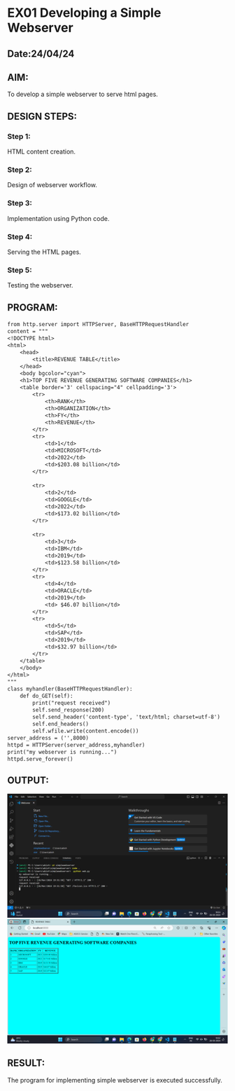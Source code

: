 # EX01 Developing a Simple Webserver
## Date:24/04/24

## AIM:
To develop a simple webserver to serve html pages.

## DESIGN STEPS:
### Step 1: 
HTML content creation.

### Step 2:
Design of webserver workflow.

### Step 3:
Implementation using Python code.

### Step 4:
Serving the HTML pages.

### Step 5:
Testing the webserver.

## PROGRAM:
```
from http.server import HTTPServer, BaseHTTPRequestHandler
content = """
<!DOCTYPE html>
<html>
	<head>
		<title>REVENUE TABLE</title>
	</head>
	<body bgcolor="cyan">
	<h1>TOP FIVE REVENUE GENERATING SOFTWARE COMPANIES</h1>
	<table border='3' cellspacing="4" cellpadding='3'>
		<tr>
			<th>RANK</th>
			<th>ORGANIZATION</th>
			<th>FY</th>
			<th>REVENUE</th>
		</tr>
		<tr>
			<td>1</td>
			<td>MICROSOFT</td>
			<td>2022</td>
			<td>$203.08 billion</td>
		</tr>

		<tr>
			<td>2</td>
			<td>GOOGLE</td>
			<td>2022</td>
			<td>$173.02 billion</td>
		</tr>

		<tr>
			<td>3</td>
			<td>IBM</td>
			<td>2019</td>
			<td>$123.58 billion</td>
		</tr>
		<tr>
			<td>4</td>
			<td>ORACLE</td>
			<td>2019</td>
			<td> $46.07 billion</td>
		</tr>
		<tr>
			<td>5</td>
			<td>SAP</td>
			<td>2019</td>
			<td>$32.97 billion</td>
		</tr>
	</table>
	</body>
</html>
"""
class myhandler(BaseHTTPRequestHandler):
    def do_GET(self):
        print("request received")
        self.send_response(200)
        self.send_header('content-type', 'text/html; charset=utf-8')
        self.end_headers()
        self.wfile.write(content.encode())
server_address = ('',8000)
httpd = HTTPServer(server_address,myhandler)
print("my webserver is running...")
httpd.serve_forever()
```
## OUTPUT:
![alt text](<Screenshot (91).png>)
![alt text](<Screenshot (90).png>)
## RESULT:
The program for implementing simple webserver is executed successfully.
